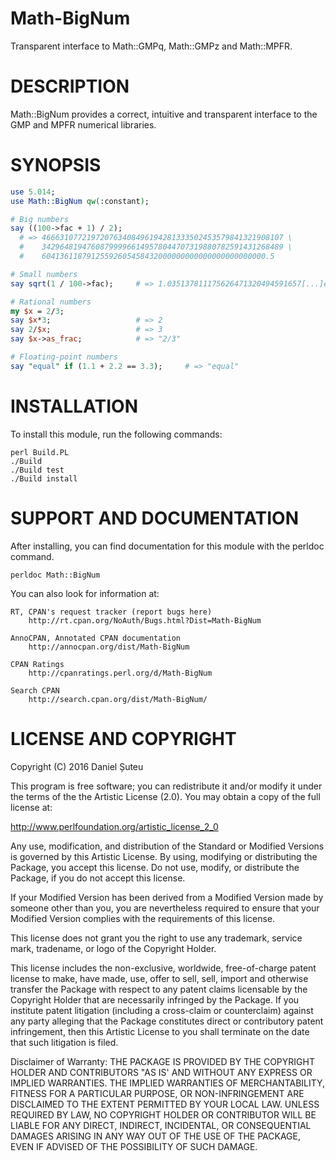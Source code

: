 # Math-BigNum

Transparent interface to Math::GMPq, Math::GMPz and Math::MPFR.

# DESCRIPTION

Math::BigNum provides a correct, intuitive and transparent interface to the GMP and MPFR numerical libraries.

# SYNOPSIS

```perl
use 5.014;
use Math::BigNum qw(:constant);

# Big numbers
say ((100->fac + 1) / 2);
  # => 466631077219720763408496194281333502453579841321908107 \
  #    342964819476087999966149578044707319880782591431268489 \
  #    60413611879125592605458432000000000000000000000000.5

# Small numbers
say sqrt(1 / 100->fac);     # => 1.035137811175626471320494591657[...]e-79

# Rational numbers
my $x = 2/3;
say $x*3;                   # => 2
say 2/$x;                   # => 3
say $x->as_frac;            # => "2/3"

# Floating-point numbers
say "equal" if (1.1 + 2.2 == 3.3);     # => "equal"
```

# INSTALLATION

To install this module, run the following commands:

    perl Build.PL
    ./Build
    ./Build test
    ./Build install

# SUPPORT AND DOCUMENTATION

After installing, you can find documentation for this module with the
perldoc command.

    perldoc Math::BigNum

You can also look for information at:

    RT, CPAN's request tracker (report bugs here)
        http://rt.cpan.org/NoAuth/Bugs.html?Dist=Math-BigNum

    AnnoCPAN, Annotated CPAN documentation
        http://annocpan.org/dist/Math-BigNum

    CPAN Ratings
        http://cpanratings.perl.org/d/Math-BigNum

    Search CPAN
        http://search.cpan.org/dist/Math-BigNum/


# LICENSE AND COPYRIGHT

Copyright (C) 2016 Daniel Șuteu

This program is free software; you can redistribute it and/or modify it
under the terms of the the Artistic License (2.0). You may obtain a
copy of the full license at:

http://www.perlfoundation.org/artistic_license_2_0

Any use, modification, and distribution of the Standard or Modified
Versions is governed by this Artistic License. By using, modifying or
distributing the Package, you accept this license. Do not use, modify,
or distribute the Package, if you do not accept this license.

If your Modified Version has been derived from a Modified Version made
by someone other than you, you are nevertheless required to ensure that
your Modified Version complies with the requirements of this license.

This license does not grant you the right to use any trademark, service
mark, tradename, or logo of the Copyright Holder.

This license includes the non-exclusive, worldwide, free-of-charge
patent license to make, have made, use, offer to sell, sell, import and
otherwise transfer the Package with respect to any patent claims
licensable by the Copyright Holder that are necessarily infringed by the
Package. If you institute patent litigation (including a cross-claim or
counterclaim) against any party alleging that the Package constitutes
direct or contributory patent infringement, then this Artistic License
to you shall terminate on the date that such litigation is filed.

Disclaimer of Warranty: THE PACKAGE IS PROVIDED BY THE COPYRIGHT HOLDER
AND CONTRIBUTORS "AS IS' AND WITHOUT ANY EXPRESS OR IMPLIED WARRANTIES.
THE IMPLIED WARRANTIES OF MERCHANTABILITY, FITNESS FOR A PARTICULAR
PURPOSE, OR NON-INFRINGEMENT ARE DISCLAIMED TO THE EXTENT PERMITTED BY
YOUR LOCAL LAW. UNLESS REQUIRED BY LAW, NO COPYRIGHT HOLDER OR
CONTRIBUTOR WILL BE LIABLE FOR ANY DIRECT, INDIRECT, INCIDENTAL, OR
CONSEQUENTIAL DAMAGES ARISING IN ANY WAY OUT OF THE USE OF THE PACKAGE,
EVEN IF ADVISED OF THE POSSIBILITY OF SUCH DAMAGE.
